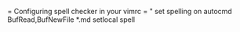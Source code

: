 
= Configuring spell checker in your vimrc =
" set spelling on
autocmd BufRead,BufNewFile *.md setlocal spell
